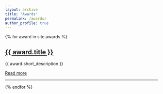 ```yaml
---
layout: archive
title: "Awards"
permalink: /awards/
author_profile: true
---
```


[//]: # (# Awards)

{% for award in site.awards %}
  <div class="awards">
    <h2><a href="{{ award.url }}">{{ award.title }}</a></h2>
    <p>{{ award.short_description }}</p>
    <a href="{{ award.url }}">Read more</a>
    <hr>
  </div>
{% endfor %}
